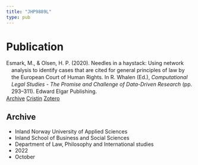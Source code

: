 ```yaml
---
title: "JHP9889L"
type: pub
---
```

<h1>Publication</h1>
<article id="csl-bib-container-JHP9889L" class="csl-bib-container">
  <div class="csl-bib-body" style="line-height: 1.35; padding-left: 1em; text-indent:-1em;">
  <div class="csl-entry">Esmark, M., &amp; Olsen, H. P. (2020). Needles in a haystack: Using network analysis to identify cases that are cited for general principles of law by the European Court of Human Rights. In R. Whalen (Ed.), <i>Computational Legal Studies - The Promise and Challenge of Data-Driven Research</i> (pp. 293&#x2013;311). Edward Elgar Publishing.</div>
</div>
  <div class="csl-bib-buttons">
    <a href="#taxonomy-article-JHP9889L" class="csl-bib-button">Archive</a>
    <a href="https://app.cristin.no/results/show.jsf?id=2059074" alt="Cristin URL" class="csl-bib-button">Cristin</a>
    <a href="http://zotero.org/groups/5402882/items/JHP9889L" alt="Zotero URL" class="csl-bib-button">Zotero</a>
  </div>
  <div id="csl-bib-meta-container-JHP9889L"></div>
</article>
<div id="csl-bib-meta-JHP9889L" class="csl-bib-meta">
  <article id="taxonomy-article-JHP9889L" class="taxonomy-article">
    <h1>Archive</h1>
    <ul>
      <li>Inland Norway University of Applied Sciences</li>
      <li>Inland School of Business and Social Sciences</li>
      <li>Department of Law, Philosophy and International studies</li>
      <li>2022</li>
      <li>October</li>
    </ul>
  </article>
</div>
